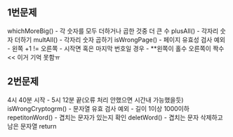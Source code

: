 ## 1번문제 
whichMoreBig() - 각 숫자를 모두 더하거나 곱한 것중 더 큰 수
plusAll() - 각자리 숫자 더하기
multAll() - 각자리 숫자 곱하기
isWrongPage() - 페이지 유효성 검사
    예외 - 왼쪽 +1 !=  오른쪽
         - 시작면 혹은 마지막 번호일 경우
         - **왼쪽이 홀수 오른쪽이 짝수 << 이거 기억 못함ㅠ

## 2번문제
4시 40분 시작 - 5시 12분 끝(오류 처리 안했으면 시간내 가능했을듯)
isWrongCryptogrm() -  문자열 유효 검사
    예외 - 길이 1이상 1000이하
repetitonWord() - 겹치는 문자가 있는지 확인
deletWord() - 겹치는 문자 삭제하고 남은 문자열 return